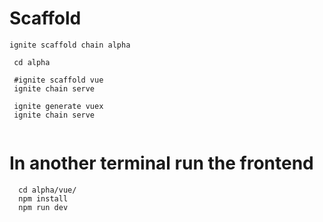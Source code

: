 # Scaffold
```
ignite scaffold chain alpha
 
 cd alpha
 
 #ignite scaffold vue 
 ignite chain serve
 
 ignite generate vuex
 ignite chain serve
 
```
# In another terminal run the frontend
```
  cd alpha/vue/
  npm install
  npm run dev
```
